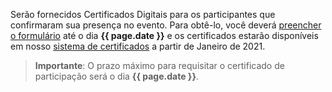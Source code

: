 Serão fornecidos Certificados Digitais para os participantes que confirmaram sua presença no evento. Para obtê-lo, você deverá [preencher o formulário](https://docs.google.com/forms/d/e/1FAIpQLSen8S-kVxeVNl7ZIl4nXJiFk0vyM-FA2Lc_AsjhrfzVMCb2fQ/viewform) até o dia **{{ page.date }}** e os certificados estarão disponíveis em nosso [sistema de certificados](https://certificados.tchelinux.org/) a partir de Janeiro de 2021.

> **Importante**: O prazo máximo para requisitar o certificado de participação será o dia **{{ page.date }}**.
